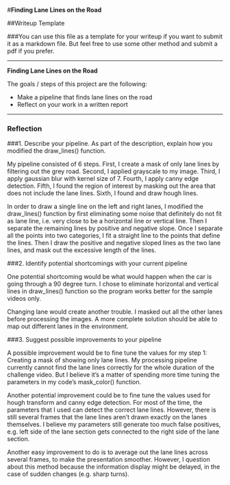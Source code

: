 #**Finding Lane Lines on the Road** 

##Writeup Template

###You can use this file as a template for your writeup if you want to submit it as a markdown file. But feel free to use some other method and submit a pdf if you prefer.

---

**Finding Lane Lines on the Road**

The goals / steps of this project are the following:
* Make a pipeline that finds lane lines on the road
* Reflect on your work in a written report


[//]: # (Image References)

[image1]: ./examples/grayscale.jpg "Grayscale"

---

### Reflection

###1. Describe your pipeline. As part of the description, explain how you modified the draw_lines() function.

My pipeline consisted of 6 steps. First, I create a mask of only lane lines by filtering out the grey road. Second, I applied grayscale to my image. Third, I apply gaussian blur with kernel size of 7.  Fourth, I apply canny edge detection. Fifth, I found the region of interest by masking out the area that does not include the lane lines.  Sixth, I found and draw hough lines.

In order to draw a single line on the left and right lanes, I modified the draw_lines() function by first eliminating some noise that definitely do not fit as lane line, i.e. very close to be a horizontal line or vertical line.  Then I separate the remaining lines by positive and negative slope.  Once I separate all the points into two categories, I fit a straight line to the points that define the lines.  Then I draw the positive and negative sloped lines as the two lane lines, and mask out the excessive length of the lines. 


###2. Identify potential shortcomings with your current pipeline


One potential shortcoming would be what would happen when the car is going through a 90 degree turn.  I chose to eliminate horizontal and vertical lines in draw_lines() function so the program works better for the sample videos only.

Changing lane would create another trouble.  I masked out all the other lanes before processing the images. A more complete solution should be able to map out different lanes in the environment.

###3. Suggest possible improvements to your pipeline

A possible improvement would be to fine tune the values for my step 1: Creating a mask of showing only lane lines.  My processing pipeline currently cannot find the lane lines correctly for the whole duration of the challenge video.  But I believe it’s a matter of spending more time tuning the parameters in my code’s mask_color() function.

Another potential improvement could be to fine tune the values used for hough transform and canny edge detection.  For most of the time, the parameters that I used can detect the correct lane lines.  However, there is still several frames that the lane lines aren’t drawn exactly on the lanes themselves.  I believe my parameters still generate too much false positives, e.g. left side of the lane section gets connected to the right side of the lane section.

Another easy improvement to do is to average out the lane lines across several frames, to make the presentation smoother. However, I question about this method because the information display might be delayed, in the case of sudden changes (e.g. sharp turns).